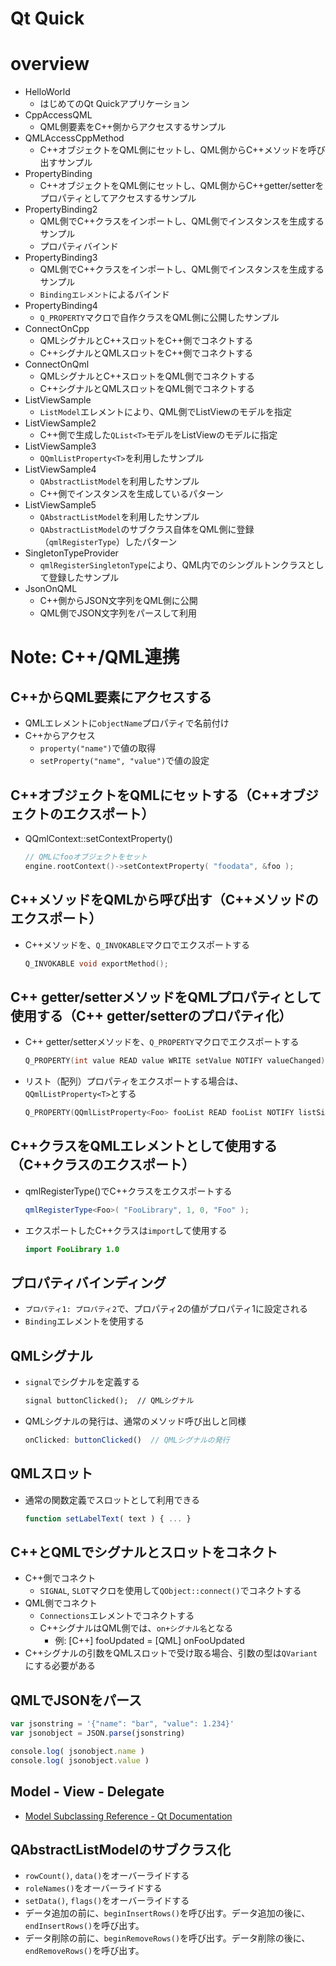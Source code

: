# Qt Quick

# overview

- HelloWorld
    - はじめてのQt Quickアプリケーション
- CppAccessQML
    - QML側要素をC++側からアクセスするサンプル
- QMLAccessCppMethod
    - C++オブジェクトをQML側にセットし、QML側からC++メソッドを呼び出すサンプル
- PropertyBinding
    - C++オブジェクトをQML側にセットし、QML側からC++getter/setterをプロパティとしてアクセスするサンプル
- PropertyBinding2
    - QML側でC++クラスをインポートし、QML側でインスタンスを生成するサンプル
    - プロパティバインド
- PropertyBinding3
    - QML側でC++クラスをインポートし、QML側でインスタンスを生成するサンプル
    - `Bindingエレメント`によるバインド
- PropertyBinding4
    - `Q_PROPERTY`マクロで自作クラスをQML側に公開したサンプル
- ConnectOnCpp
    - QMLシグナルとC++スロットをC++側でコネクトする
    - C++シグナルとQMLスロットをC++側でコネクトする
- ConnectOnQml
    - QMLシグナルとC++スロットをQML側でコネクトする
    - C++シグナルとQMLスロットをQML側でコネクトする
- ListViewSample
    - `ListModel`エレメントにより、QML側でListViewのモデルを指定
- ListViewSample2
    - C++側で生成した`QList<T>`モデルをListViewのモデルに指定
- ListViewSample3
    - `QQmlListProperty<T>`を利用したサンプル
- ListViewSample4
    - `QAbstractListModel`を利用したサンプル
    - C++側でインスタンスを生成しているパターン
- ListViewSample5
    - `QAbstractListModel`を利用したサンプル
    - `QAbstractListModel`のサブクラス自体をQML側に登録（`qmlRegisterType`）したパターン
- SingletonTypeProvider
    - `qmlRegisterSingletonType`により、QML内でのシングルトンクラスとして登録したサンプル
- JsonOnQML
    - C++側からJSON文字列をQML側に公開
    - QML側でJSON文字列をパースして利用

# Note: C++/QML連携

## C++からQML要素にアクセスする

- QMLエレメントに`objectName`プロパティで名前付け
- C++からアクセス
    - `property("name")`で値の取得
    - `setProperty("name", "value")`で値の設定

## C++オブジェクトをQMLにセットする（C++オブジェクトのエクスポート）

- QQmlContext::setContextProperty()
    ```cpp
    // QMLにfooオブジェクトをセット
    engine.rootContext()->setContextProperty( "foodata", &foo );
    ```

## C++メソッドをQMLから呼び出す（C++メソッドのエクスポート）

- C++メソッドを、`Q_INVOKABLE`マクロでエクスポートする
    ```cpp
    Q_INVOKABLE void exportMethod();
    ```

## C++ getter/setterメソッドをQMLプロパティとして使用する（C++ getter/setterのプロパティ化）

- C++ getter/setterメソッドを、`Q_PROPERTY`マクロでエクスポートする
    ```cpp
    Q_PROPERTY(int value READ value WRITE setValue NOTIFY valueChanged)
    ```

- リスト（配列）プロパティをエクスポートする場合は、`QQmlListProperty<T>`とする
    ```cpp
    Q_PROPERTY(QQmlListProperty<Foo> fooList READ fooList NOTIFY listSizeChanged)
    ```

## C++クラスをQMLエレメントとして使用する（C++クラスのエクスポート）

- qmlRegisterType()でC++クラスをエクスポートする
    ```cpp
    qmlRegisterType<Foo>( "FooLibrary", 1, 0, "Foo" );
    ```
- エクスポートしたC++クラスは`import`して使用する
    ```qml
    import FooLibrary 1.0
    ```

## プロパティバインディング

- `プロパティ1: プロパティ2`で、プロパティ2の値がプロパティ1に設定される
- `Binding`エレメントを使用する

## QMLシグナル

- `signal`でシグナルを定義する
    ```qml
    signal buttonClicked();  // QMLシグナル
    ```
- QMLシグナルの発行は、通常のメソッド呼び出しと同様
    ```qml
    onClicked: buttonClicked()  // QMLシグナルの発行
    ```

## QMLスロット

- 通常の関数定義でスロットとして利用できる
    ```qml
    function setLabelText( text ) { ... }
    ```

## C++とQMLでシグナルとスロットをコネクト

- C++側でコネクト
    - `SIGNAL`, `SLOT`マクロを使用して`QObject::connect()`でコネクトする
- QML側でコネクト
    - `Connections`エレメントでコネクトする
    - C++シグナルはQML側では、`on+シグナル名`となる
        - 例: [C++] fooUpdated = [QML] onFooUpdated
- C++シグナルの引数をQMLスロットで受け取る場合、引数の型は`QVariant`にする必要がある

## QMLでJSONをパース

```qml
var jsonstring = '{"name": "bar", "value": 1.234}'
var jsonobject = JSON.parse(jsonstring)

console.log( jsonobject.name )
console.log( jsonobject.value )
```

## Model - View - Delegate

- [Model Subclassing Reference - Qt Documentation](http://doc.qt.io/qt-5/model-view-programming.html#model-subclassing-reference)

## QAbstractListModelのサブクラス化

- `rowCount()`, `data()`をオーバーライドする
- `roleNames()`をオーバーライドする
- `setData()`, `flags()`をオーバーライドする
- データ追加の前に、`beginInsertRows()`を呼び出す。データ追加の後に、`endInsertRows()`を呼び出す。
- データ削除の前に、`beginRemoveRows()`を呼び出す。データ削除の後に、`endRemoveRows()`を呼び出す。
